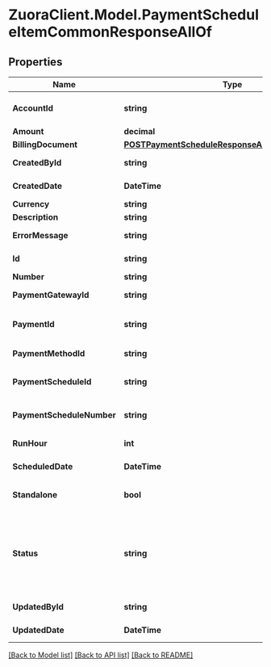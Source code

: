 # ZuoraClient.Model.PaymentScheduleItemCommonResponseAllOf

## Properties

Name | Type | Description | Notes
------------ | ------------- | ------------- | -------------
**AccountId** | **string** | ID of the customer account that owns the payment schedule item, for example &#x60;402880e741112b310149b7343ef81234&#x60;.  | [optional] 
**Amount** | **decimal** | The amount of the payment.  | [optional] 
**BillingDocument** | [**POSTPaymentScheduleResponseAllOfBillingDocument**](POSTPaymentScheduleResponseAllOfBillingDocument.md) |  | [optional] 
**CreatedById** | **string** | The ID of the user who created the payment schedule item.  | [optional] 
**CreatedDate** | **DateTime** | The date and time when the payment schedule item was created.  | [optional] 
**Currency** | **string** | The currency of the payment.  | [optional] 
**Description** | **string** | The description of the payment schedule item.  | [optional] 
**ErrorMessage** | **string** | The error message indicating if the error is related to configuration or payment collection.  | [optional] 
**Id** | **string** | ID of the payment schedule item. For example, &#x60;412880e749b72b310149b7343ef81346&#x60;.  | [optional] 
**Number** | **string** | Number of the payment schedule item.  | [optional] 
**PaymentGatewayId** | **string** | ID of the payment gateway of the payment schedule item.  | [optional] 
**PaymentId** | **string** | ID of the payment that is created by the payment schedule item， or linked to the payment schedule item.   | [optional] 
**PaymentMethodId** | **string** | ID of the payment method of the payment schedule item.  | [optional] 
**PaymentScheduleId** | **string** | ID of the payment schedule that contains the payment schedule item, for example, &#x60;ID402880e749b72b310149b7343ef80005&#x60;.  | [optional] 
**PaymentScheduleNumber** | **string** | Number of the payment schedule that contains the payment schedule item, for example, &#x60;ID402880e749b72b310149b7343ef80005&#x60;.  | [optional] 
**RunHour** | **int** | At which hour in the day in the tenant’s timezone this payment will be collected.  | [optional] 
**ScheduledDate** | **DateTime** | The scheduled date when the payment is processed.  | [optional] 
**Standalone** | **bool** | Indicates if the payment created by the payment schedule item is a standalone payment or not.  | [optional] 
**Status** | **string** | ID of the payment method of the payment schedule item.  - &#x60;Pending&#x60;: Payment schedule item is waiting for processing. - &#x60;Processed&#x60;: The payment has been collected. - &#x60;Error&#x60;: Failed to collect the payment. - &#x60;Canceled&#x60;: After a pending payment schedule item is canceled by the user, the item is marked as &#x60;Canceled&#x60;.  | [optional] 
**UpdatedById** | **string** | The ID of the user who updated the payment schedule item.  | [optional] 
**UpdatedDate** | **DateTime** | The date and time when the payment schedule item was last updated.  | [optional] 

[[Back to Model list]](../README.md#documentation-for-models) [[Back to API list]](../README.md#documentation-for-api-endpoints) [[Back to README]](../README.md)

